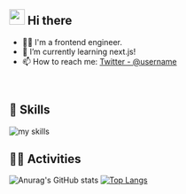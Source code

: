 ## <img src="https://media.giphy.com/media/hvRJCLFzcasrR4ia7z/giphy.gif" width="28"> Hi there

- 🧑‍💻 I'm a frontend engineer.
- 🌱 I’m currently learning next.js!
- 📫 How to reach me: [Twitter - @username](https://x.com/chelsea08ym)
<br>

## 🌱 Skills
<img alt="my skills" src="https://skillicons.dev/icons?theme=dark&perline=7&i=html,css,js,ts,react,next,nest,flutter,firebase,gcp" />
<br>

## 🏃‍♀️ Activities

![Anurag's GitHub stats](https://github-readme-stats.vercel.app/api?username=mu-suke&count_private=true&show_icons=true&theme=tokyonight)  [![Top Langs](https://github-readme-stats.vercel.app/api/top-langs/?username=mu-suke&langs_count=8&theme=tokyonight&layout=compact)](https://github.com/anuraghazra/github-readme-stats)

<!--
**mu-suke/mu-suke** is a ✨ _special_ ✨ repository because its `README.md` (this file) appears on your GitHub profile.

Here are some ideas to get you started:

- 🔭 I’m currently working on ...
- 🌱 I’m currently learning ...
- 👯 I’m looking to collaborate on ...
- 🤔 I’m looking for help with ...
- 💬 Ask me about ...
- 📫 How to reach me: ...
- 😄 Pronouns: ...
- ⚡ Fun fact: ...
-->
